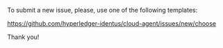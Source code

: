 To submit a new issue, please, use one of the following templates:

https://github.com/hyperledger-identus/cloud-agent/issues/new/choose

Thank you!
